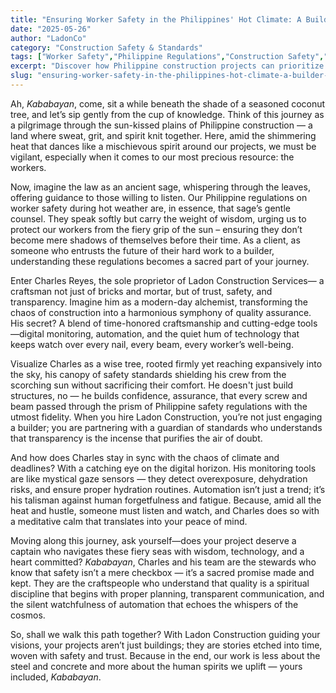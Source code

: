 ```yaml
---
title: "Ensuring Worker Safety in the Philippines' Hot Climate: A Builder's Commitment"
date: "2025-05-26"
author: "LadonCo"
category: "Construction Safety & Standards"
tags: ["Worker Safety","Philippine Regulations","Construction Safety","Hot Weather Protection","Construction Management"]
excerpt: "Discover how Philippine construction projects can prioritize worker safety amid blazing heat through comprehensive regulations, innovative monitoring, and a culture of trust and transparency with Ladon Construction."
slug: "ensuring-worker-safety-in-the-philippines-hot-climate-a-builder-s-commitment"
---
```


Ah, _Kababayan_, come, sit a while beneath the shade of a seasoned coconut tree, and let’s sip gently from the cup of knowledge. Think of this journey as a pilgrimage through the sun-kissed plains of Philippine construction — a land where sweat, grit, and spirit knit together. Here, amid the shimmering heat that dances like a mischievous spirit around our projects, we must be vigilant, especially when it comes to our most precious resource: the workers.

Now, imagine the law as an ancient sage, whispering through the leaves, offering guidance to those willing to listen. Our Philippine regulations on worker safety during hot weather are, in essence, that sage’s gentle counsel. They speak softly but carry the weight of wisdom, urging us to protect our workers from the fiery grip of the sun – ensuring they don’t become mere shadows of themselves before their time. As a client, as someone who entrusts the future of their hard work to a builder, understanding these regulations becomes a sacred part of your journey.

Enter Charles Reyes, the sole proprietor of Ladon Construction Services— a craftsman not just of bricks and mortar, but of trust, safety, and transparency. Imagine him as a modern-day alchemist, transforming the chaos of construction into a harmonious symphony of quality assurance. His secret? A blend of time-honored craftsmanship and cutting-edge tools—digital monitoring, automation, and the quiet hum of technology that keeps watch over every nail, every beam, every worker’s well-being.

Visualize Charles as a wise tree, rooted firmly yet reaching expansively into the sky, his canopy of safety standards shielding his crew from the scorching sun without sacrificing their comfort. He doesn't just build structures, no — he builds confidence, assurance, that every screw and beam passed through the prism of Philippine safety regulations with the utmost fidelity. When you hire Ladon Construction, you’re not just engaging a builder; you are partnering with a guardian of standards who understands that transparency is the incense that purifies the air of doubt.

And how does Charles stay in sync with the chaos of climate and deadlines? With a catching eye on the digital horizon. His monitoring tools are like mystical gaze sensors — they detect overexposure, dehydration risks, and ensure proper hydration routines. Automation isn’t just a trend; it’s his talisman against human forgetfulness and fatigue. Because, amid all the heat and hustle, someone must listen and watch, and Charles does so with a meditative calm that translates into your peace of mind.

Moving along this journey, ask yourself—does your project deserve a captain who navigates these fiery seas with wisdom, technology, and a heart committed? _Kababayan_, Charles and his team are the stewards who know that safety isn’t a mere checkbox — it’s a sacred promise made and kept. They are the craftspeople who understand that quality is a spiritual discipline that begins with proper planning, transparent communication, and the silent watchfulness of automation that echoes the whispers of the cosmos.

So, shall we walk this path together? With Ladon Construction guiding your visions, your projects aren’t just buildings; they are stories etched into time, woven with safety and trust. Because in the end, our work is less about the steel and concrete and more about the human spirits we uplift — yours included, _Kababayan_.